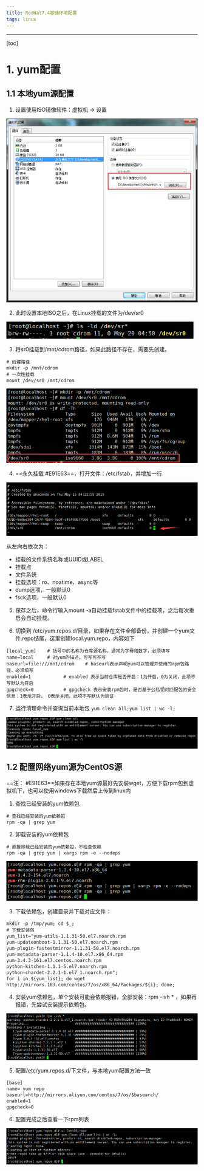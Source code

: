 ```yaml
---
title: RedHat7.4基础环境配置 
tags: linux
---
```



----------

[toc]

# 1. yum配置

## 1.1 本地yum源配置

1. 设置使用ISO镜像软件：虚拟机 -> 设置

![本地ISO选择](https://www.github.com/hzhang123/bolgFiles/raw/master/xiaoshujiang/1558270325530.png)

2. 此时设置本地ISO之后，在Linux挂载的文件为/dev/sr0

![sr0设备](https://www.github.com/hzhang123/bolgFiles/raw/master/xiaoshujiang/1558270400301.png)

3. 将sr0挂载到/mnt/cdrom路径，如果此路径不存在，需要先创建。

``` shell
# 创建路径
mkdir -p /mnt/cdrom
# 一次性挂载
mount /dev/sr0 /mnt/cdrom
```

![挂载镜像](https://www.github.com/hzhang123/bolgFiles/raw/master/xiaoshujiang/1558270680355.png)

4. ==永久挂载 #E91E63==，打开文件：/etc/fstab，并增加一行

![fstab文件](https://www.github.com/hzhang123/bolgFiles/raw/master/xiaoshujiang/1558270888663.png)

从左向右依次为：

- 挂载的文件系统名称或UUID或LABEL
- 挂载点
- 文件系统
- 挂载选项：ro、noatime、async等
- dump选项，一般默认0
- fsck选项，一般默认0

5. 保存之后，命令行输入mount -a自动挂载fstab文件中的挂载项，之后每次重启会自动挂载。

6. 切换到 /etc/yum.repos.d/目录，如果存在文件全部备份，并创建一个yum文件.repo结尾，这里创建local.yum.repo，内容如下

``` shell
[local_yum]    # 括号中的名称为仓库源名称，通常为字母和数字，必须填写
name=local     # 对yum的描述，可写可不写
baseurl=file:///mnt/cdrom    # baseurl表示声明yum可以管理并使用的rpm包路径，必须填写
enabled=1            # enabled 表示当前仓库是否开启：1为开启，0为关闭，此项不写默认为开启
gpgcheck=0           # gpgcheck 表示安装rpm包时，是否基于公私钥对匹配包的安全信息：1表示开启， 0表示关闭，此项不写默认为验证
```

7. 运行清理命令并查询当前本地包
`yum clean all;yum list | wc -l;`

![清理与本地包](https://www.github.com/hzhang123/bolgFiles/raw/master/xiaoshujiang/1558271691438.png)

## 1.2 配置网络yum源为CentOS源

==注： #E91E63==如果存在本地yum源最好先安装wget，方便下载rpm包到虚拟机下，也可以使用windows下载然后上传到linux内

1. 查找已经安装的yum依赖包

``` shell
# 查找已经安装的yum依赖包
rpm -qa | grep yum
```

2. 卸载安装的yum依赖包

``` shell
# 直接卸载已经安装的yum依赖包，不检查依赖
rpm -qa | grep yum | xargs rpm -e --nodeps
```

![卸载依赖包](https://www.github.com/hzhang123/bolgFiles/raw/master/xiaoshujiang/1558272014137.png)

3. 下载依赖包，创建目录并下载对应文件：

``` shell
mkdir -p /tmp/yum; cd $_;
# 下载安装包
yum_list="yum-utils-1.1.31-50.el7.noarch.rpm 
yum-updateonboot-1.1.31-50.el7.noarch.rpm
yum-plugin-fastestmirror-1.1.31-50.el7.noarch.rpm
yum-metadata-parser-1.1.4-10.el7.x86_64.rpm 
yum-3.4.3-161.el7.centos.noarch.rpm 
python-kitchen-1.1.1-5.el7.noarch.rpm
python-chardet-2.2.1-1.el7_1.noarch.rpm";
for i in ${yum_list}; do wget http://mirrors.163.com/centos/7/os/x86_64/Packages/${i}; done;
```

4. 安装yum依赖包，单个安装可能会依赖报错，全部安装：rpm -ivh \* ，如果再报错，先尝试安装提示依赖包。

![依赖安装](https://www.github.com/hzhang123/bolgFiles/raw/master/xiaoshujiang/1558274806365.png)

5. 配置/etc/yum.repos.d/下文件，与本地yum配置方法一致

``` shell
[base]
name= yum repo
baseurl=http://mirrors.aliyun.com/centos/7/os/$basearch/
enabled=1
gpgcheck=0
```

6. 配置完成之后查看一下rpm列表

![yum列表](https://www.github.com/hzhang123/bolgFiles/raw/master/xiaoshujiang/1558275243725.png)
